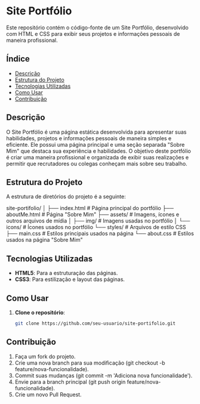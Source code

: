 # Site Portfólio

Este repositório contém o código-fonte de um Site Portfólio, desenvolvido com HTML e CSS para exibir seus projetos e informações pessoais de maneira profissional.

## Índice
- [Descrição](#descrição)
- [Estrutura do Projeto](#estrutura-do-projeto)
- [Tecnologias Utilizadas](#tecnologias-utilizadas)
- [Como Usar](#como-usar)
- [Contribuição](#contribuição)

## Descrição

O Site Portfólio é uma página estática desenvolvida para apresentar suas habilidades, projetos e informações pessoais de maneira simples e eficiente. Ele possui uma página principal e uma seção separada "Sobre Mim" que destaca sua experiência e habilidades. O objetivo deste portfólio é criar uma maneira profissional e organizada de exibir suas realizações e permitir que recrutadores ou colegas conheçam mais sobre seu trabalho.

## Estrutura do Projeto

A estrutura de diretórios do projeto é a seguinte:

﻿site-portifolio/ │ ├── index.html # Página principal do portfólio ├── aboutMe.html # Página "Sobre Mim" ├── assets/ # Imagens, ícones e outros arquivos de mídia │ ├── img/ # Imagens usadas no portfólio │ └── icons/ # Ícones usados no portfólio └── styles/ # Arquivos de estilo CSS ├── main.css # Estilos principais usados na página └── about.css # Estilos usados na página "Sobre Mim"
 
## Tecnologias Utilizadas

- **HTML5**: Para a estruturação das páginas.
- **CSS3**: Para estilização e layout das páginas.

## Como Usar

1. **Clone o repositório**:
   ```bash
   git clone https://github.com/seu-usuario/site-portifolio.git

## Contribuição

1. Faça um fork do projeto.
2. Crie uma nova branch para sua modificação (git checkout -b feature/nova-funcionalidade).
3. Commit suas mudanças (git commit -m 'Adiciona nova funcionalidade').
4. Envie para a branch principal (git push origin feature/nova-funcionalidade).
5. Crie um novo Pull Request.

